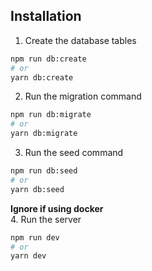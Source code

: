 ## Installation

1. Create the database tables
```bash
npm run db:create
# or
yarn db:create
```

2. Run the migration command
```bash
npm run db:migrate
# or
yarn db:migrate
```

3. Run the seed command
```bash
npm run db:seed
# or
yarn db:seed
```

**Ignore if using docker**\
4. Run the server
```bash
npm run dev
# or
yarn dev
```